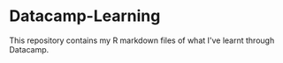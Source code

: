 # Datacamp-Learning
This repository contains my R markdown files of what I've learnt through Datacamp.
